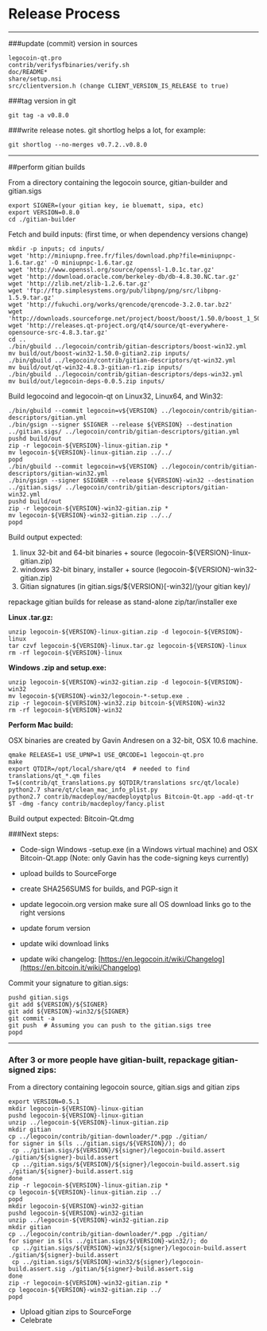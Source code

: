 Release Process
====================

* * *

###update (commit) version in sources


	legocoin-qt.pro
	contrib/verifysfbinaries/verify.sh
	doc/README*
	share/setup.nsi
	src/clientversion.h (change CLIENT_VERSION_IS_RELEASE to true)

###tag version in git

	git tag -a v0.8.0

###write release notes. git shortlog helps a lot, for example:

	git shortlog --no-merges v0.7.2..v0.8.0

* * *

##perform gitian builds

 From a directory containing the legocoin source, gitian-builder and gitian.sigs
  
	export SIGNER=(your gitian key, ie bluematt, sipa, etc)
	export VERSION=0.8.0
	cd ./gitian-builder

 Fetch and build inputs: (first time, or when dependency versions change)

	mkdir -p inputs; cd inputs/
	wget 'http://miniupnp.free.fr/files/download.php?file=miniupnpc-1.6.tar.gz' -O miniupnpc-1.6.tar.gz
	wget 'http://www.openssl.org/source/openssl-1.0.1c.tar.gz'
	wget 'http://download.oracle.com/berkeley-db/db-4.8.30.NC.tar.gz'
	wget 'http://zlib.net/zlib-1.2.6.tar.gz'
	wget 'ftp://ftp.simplesystems.org/pub/libpng/png/src/libpng-1.5.9.tar.gz'
	wget 'http://fukuchi.org/works/qrencode/qrencode-3.2.0.tar.bz2'
	wget 'http://downloads.sourceforge.net/project/boost/boost/1.50.0/boost_1_50_0.tar.bz2'
	wget 'http://releases.qt-project.org/qt4/source/qt-everywhere-opensource-src-4.8.3.tar.gz'
	cd ..
	./bin/gbuild ../legocoin/contrib/gitian-descriptors/boost-win32.yml
	mv build/out/boost-win32-1.50.0-gitian2.zip inputs/
	./bin/gbuild ../legocoin/contrib/gitian-descriptors/qt-win32.yml
	mv build/out/qt-win32-4.8.3-gitian-r1.zip inputs/
	./bin/gbuild ../legocoin/contrib/gitian-descriptors/deps-win32.yml
	mv build/out/legocoin-deps-0.0.5.zip inputs/

 Build legocoind and legocoin-qt on Linux32, Linux64, and Win32:
  
	./bin/gbuild --commit legocoin=v${VERSION} ../legocoin/contrib/gitian-descriptors/gitian.yml
	./bin/gsign --signer $SIGNER --release ${VERSION} --destination ../gitian.sigs/ ../legocoin/contrib/gitian-descriptors/gitian.yml
	pushd build/out
	zip -r legocoin-${VERSION}-linux-gitian.zip *
	mv legocoin-${VERSION}-linux-gitian.zip ../../
	popd
	./bin/gbuild --commit legocoin=v${VERSION} ../legocoin/contrib/gitian-descriptors/gitian-win32.yml
	./bin/gsign --signer $SIGNER --release ${VERSION}-win32 --destination ../gitian.sigs/ ../legocoin/contrib/gitian-descriptors/gitian-win32.yml
	pushd build/out
	zip -r legocoin-${VERSION}-win32-gitian.zip *
	mv legocoin-${VERSION}-win32-gitian.zip ../../
	popd

  Build output expected:

  1. linux 32-bit and 64-bit binaries + source (legocoin-${VERSION}-linux-gitian.zip)
  2. windows 32-bit binary, installer + source (legocoin-${VERSION}-win32-gitian.zip)
  3. Gitian signatures (in gitian.sigs/${VERSION}[-win32]/(your gitian key)/

repackage gitian builds for release as stand-alone zip/tar/installer exe

**Linux .tar.gz:**

	unzip legocoin-${VERSION}-linux-gitian.zip -d legocoin-${VERSION}-linux
	tar czvf legocoin-${VERSION}-linux.tar.gz legocoin-${VERSION}-linux
	rm -rf legocoin-${VERSION}-linux

**Windows .zip and setup.exe:**

	unzip legocoin-${VERSION}-win32-gitian.zip -d legocoin-${VERSION}-win32
	mv legocoin-${VERSION}-win32/legocoin-*-setup.exe .
	zip -r legocoin-${VERSION}-win32.zip bitcoin-${VERSION}-win32
	rm -rf legocoin-${VERSION}-win32

**Perform Mac build:**

  OSX binaries are created by Gavin Andresen on a 32-bit, OSX 10.6 machine.

	qmake RELEASE=1 USE_UPNP=1 USE_QRCODE=1 legocoin-qt.pro
	make
	export QTDIR=/opt/local/share/qt4  # needed to find translations/qt_*.qm files
	T=$(contrib/qt_translations.py $QTDIR/translations src/qt/locale)
	python2.7 share/qt/clean_mac_info_plist.py
	python2.7 contrib/macdeploy/macdeployqtplus Bitcoin-Qt.app -add-qt-tr $T -dmg -fancy contrib/macdeploy/fancy.plist

 Build output expected: Bitcoin-Qt.dmg

###Next steps:

* Code-sign Windows -setup.exe (in a Windows virtual machine) and
  OSX Bitcoin-Qt.app (Note: only Gavin has the code-signing keys currently)

* upload builds to SourceForge

* create SHA256SUMS for builds, and PGP-sign it

* update legocoin.org version
  make sure all OS download links go to the right versions

* update forum version

* update wiki download links

* update wiki changelog: [https://en.legocoin.it/wiki/Changelog](https://en.bitcoin.it/wiki/Changelog)

Commit your signature to gitian.sigs:

	pushd gitian.sigs
	git add ${VERSION}/${SIGNER}
	git add ${VERSION}-win32/${SIGNER}
	git commit -a
	git push  # Assuming you can push to the gitian.sigs tree
	popd

-------------------------------------------------------------------------

### After 3 or more people have gitian-built, repackage gitian-signed zips:

From a directory containing legocoin source, gitian.sigs and gitian zips

	export VERSION=0.5.1
	mkdir legocoin-${VERSION}-linux-gitian
	pushd legocoin-${VERSION}-linux-gitian
	unzip ../legocoin-${VERSION}-linux-gitian.zip
	mkdir gitian
	cp ../legocoin/contrib/gitian-downloader/*.pgp ./gitian/
	for signer in $(ls ../gitian.sigs/${VERSION}/); do
	 cp ../gitian.sigs/${VERSION}/${signer}/legocoin-build.assert ./gitian/${signer}-build.assert
	 cp ../gitian.sigs/${VERSION}/${signer}/legocoin-build.assert.sig ./gitian/${signer}-build.assert.sig
	done
	zip -r legocoin-${VERSION}-linux-gitian.zip *
	cp legocoin-${VERSION}-linux-gitian.zip ../
	popd
	mkdir legocoin-${VERSION}-win32-gitian
	pushd legocoin-${VERSION}-win32-gitian
	unzip ../legocoin-${VERSION}-win32-gitian.zip
	mkdir gitian
	cp ../legocoin/contrib/gitian-downloader/*.pgp ./gitian/
	for signer in $(ls ../gitian.sigs/${VERSION}-win32/); do
	 cp ../gitian.sigs/${VERSION}-win32/${signer}/legocoin-build.assert ./gitian/${signer}-build.assert
	 cp ../gitian.sigs/${VERSION}-win32/${signer}/legocoin-build.assert.sig ./gitian/${signer}-build.assert.sig
	done
	zip -r legocoin-${VERSION}-win32-gitian.zip *
	cp legocoin-${VERSION}-win32-gitian.zip ../
	popd

- Upload gitian zips to SourceForge
- Celebrate 
